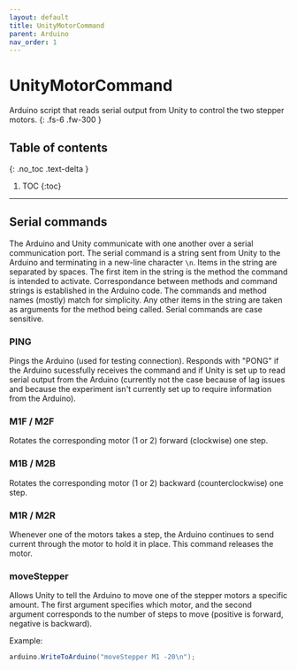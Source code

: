 ```yaml
---
layout: default
title: UnityMotorCommand
parent: Arduino
nav_order: 1
---
```


# UnityMotorCommand
Arduino script that reads serial output from Unity to control the two stepper motors.
{: .fs-6 .fw-300 }

## Table of contents
{: .no_toc .text-delta }

1. TOC
{:toc}

---

## Serial commands
The Arduino and Unity communicate with one another over a serial communication port. The serial command is a string sent from Unity to the Arduino and terminating in a new-line character `\n`. Items in the string are separated by spaces. The first item in the string is the method the command is intended to activate. Correspondance between methods and command strings is established in the Arduino code. The commands and method names (mostly) match for simplicity. Any other items in the string are taken as arguments for the method being called. Serial commands are case sensitive.

### PING
Pings the Arduino (used for testing connection). Responds with "PONG" if the Arduino sucessfully receives the command and if Unity is set up to read serial output from the Arduino (currently not the case because of lag issues and because the experiment isn't currently set up to require information from the Arduino).

### M1F / M2F
Rotates the corresponding motor (1 or 2) forward (clockwise) one step.

### M1B / M2B
Rotates the corresponding motor (1 or 2) backward (counterclockwise) one step.

### M1R / M2R
Whenever one of the motors takes a step, the Arduino continues to send current through the motor to hold it in place. This command releases the motor. 

### moveStepper
Allows Unity to tell the Arduino to move one of the stepper motors a specific amount. The first argument specifies which motor, and the second argument corresponds to the number of steps to move (positive is forward, negative is backward).

Example:
```c#
arduino.WriteToArduino("moveStepper M1 -20\n");
```
